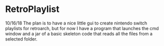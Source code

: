 # RetroPlaylist

10/16/18
The plan is to have a nice little gui to create nintendo switch playlists for retroarch, 
but for now I have a program that launches the cmd window 
and a jar of a basic skeleton code that reads all the files from a selected folder. 
